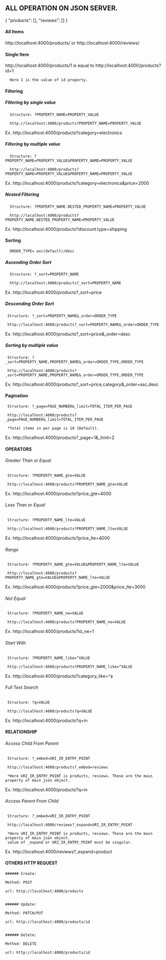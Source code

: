 ## ALL OPERATION ON JSON SERVER.

{
  "products": [],
  "reviews": []
}

#### All Items

  http://localhost:4000/products/ 
    or
  http://localhost:4000/reviews/ 

#### Single Item

  http://localhost:4000/products/1 is equal to http://localhost:4000/products?id=1

      Here 1 is the value of id property.

#### Filtering

##### Filtering by single value

      Structure: ?PROPERTY_NAME=PROPERTY_VALUE

      http://localhost:4000/products?PROPERTY_NAME=PROPERTY_VALUE

  Ex. http://localhost:4000/products?category=electronics

##### Filtering by multiple value

      Structure: ?PROPERTY_NAME=PROPERTY_VALUE&PROPERTY_NAME=PROPERTY_VALUE

      http://localhost:4000/products?PROPERTY_NAME=PROPERTY_VALUE&PROPERTY_NAME=PROPERTY_VALUE

  Ex. http://localhost:4000/products?category=electronics&price=2000


##### Nested Filtering 

      Structure: ?PROPERTY_NAME.NESTED_PROPERTY_NAME=PROPERTY_VALUE

      http://localhost:4000/products?PROPERTY_NAME.NESTED_PROPERTY_NAME=PROPERTY_VALUE

  Ex. http://localhost:4000/products?discount.type=shipping

#### Sorting

      ORDER_TYPE= asc(default)/desc

##### Ascending Order Sort

      Structure: ?_sort=PROPERTY_NAME

      http://localhost:4000/products?_sort=PROPERTY_NAME
      
  Ex. http://localhost:4000/products?_sort=price

##### Descending Order Sort

     Structure: ?_sort=PROPERTY_NAME&_order=ORDER_TYPE

     http://localhost:4000/products?_sort=PROPERTY_NAME&_order=ORDER_TYPE

  Ex. http://localhost:4000/products?_sort=price&_order=desc

##### Sorting by multiple value

     Structure: ?_sort=PROPERTY_NAME,PROPERTY_NAME&_order=ORDER_TYPE,ORDER_TYPE

     http://localhost:4000/products?_sort=PROPERTY_NAME,PROPERTY_NAME&_order=ORDER_TYPE,ORDER_TYPE

  Ex. http://localhost:4000/products?_sort=price,category&_order=asc,desc


#### Pagination

     Structure: ?_page=PAGE_NUMBER&_limit=TOTAL_ITEM_PER_PAGE

     http://localhost:4000/products?_page=PAGE_NUMBER&_limit=TOTAL_ITEM_PER_PAGE
     
     *Total items in per page is 10 (Default).

  Ex. http://localhost:4000/products?_page=1&_limit=2

#### OPERATORS

###### Greater Than or Equal

     Structure: ?PROPERTY_NAME_gte=VALUE

     http://localhost:4000/products?PROPERTY_NAME_gte=VALUE

  Ex. http://localhost:4000/products?price_gte=4000
  
  ###### Less Than or Equal

     Structure: ?PROPERTY_NAME_lte=VALUE

     http://localhost:4000/products?PROPERTY_NAME_lte=VALUE

  Ex. http://localhost:4000/products?price_lte=4000
  
  ###### Range

     Structure: ?PROPERTY_NAME_gte=VALUE&PROPERTY_NAME_lte=VALUE

     http://localhost:4000/products?PROPERTY_NAME_gte=VALUE&PROPERTY_NAME_lte=VALUE

  Ex. http://localhost:4000/products?price_gte=2000&price_lte=3000
  
  ###### Not Equal

     Structure: ?PROPERTY_NAME_ne=VALUE

     http://localhost:4000/products?PROPERTY_NAME_ne=VALUE

  Ex. http://localhost:4000/products?id_ne=1
  
  ###### Start With

     Structure: ?PROPERTY_NAME_like=^VALUE

     http://localhost:4000/products?PROPERTY_NAME_like=^VALUE

  Ex. http://localhost:4000/products?category_like=^a
  
  ###### Full Text Search

     Structure: ?q=VALUE

     http://localhost:4000/products?q=VALUE

  Ex. http://localhost:4000/products?q=in


#### RELATIONSHIP

  ###### Access Child From Parent

     Structure: ?_embed=URI_IR_ENTRY_POINT

     http://localhost:4000/products?_embed=reviews
     
     *Here URI_IR_ENTRY_POINT is products, reviews. These are the main property of main json object.

  Ex. http://localhost:4000/products?q=in
  
  
  ###### Access Parent From Child

     Structure: ?_embed=URI_IR_ENTRY_POINT

     http://localhost:4000/reviews?_expand=URI_IR_ENTRY_POINT
     
     *Here URI_IR_ENTRY_POINT is products, reviews. These are the main property of main json object.
     value of _expand or URI_IR_ENTRY_POINT must be singular.

  Ex. http://localhost:4000/reviews?_expand=product
  
  
#### OTHERS HTTP REQUEST

    ###### Create:
    
    Method: POST
    
    url: http://localhost:4000/products
    
    
    ###### Update:
    
    Method: PATCH/PUT
    
    url: http://localhost:4000/products/id
    
    
    ###### Delete:
    
    Method: DELETE
    
    url: http://localhost:4000/products/id
  
  
  
  
  
  
  
  
  
  
